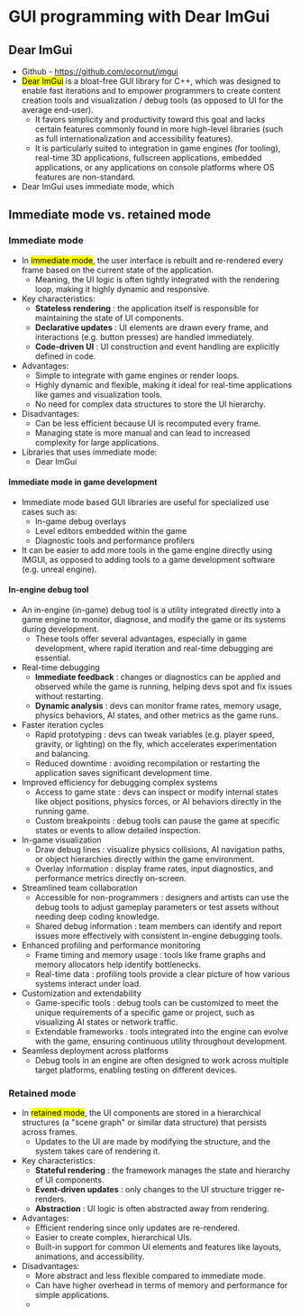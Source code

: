 # GUI programming with Dear ImGui
## Dear ImGui
- Github - https://github.com/ocornut/imgui
- <mark class="hltr-trippy">Dear ImGui</mark> is a bloat-free GUI library for C++, which was designed to enable fast iterations and to empower programmers to create content creation tools and visualization / debug tools (as opposed to UI for the average end-user).
	- It favors simplicity and productivity toward this goal and lacks certain features commonly found in more high-level libraries (such as full internationalization and accessibility features).
	- It is particularly suited to integration in game engines (for tooling), real-time 3D applications, fullscreen applications, embedded applications, or any applications on console platforms where OS features are non-standard.
- Dear ImGui uses immediate mode, which 

## Immediate mode vs. retained mode
### Immediate mode
- In <mark class="hltr-trippy">immediate mode</mark>, the user interface is rebuilt and re-rendered every frame based on the current state of the application.
	- Meaning, the UI logic is often tightly integrated with the rendering loop, making it highly dynamic and responsive.
- Key characteristics:
	- **Stateless rendering** : the application itself is responsible for maintaining the state of UI components.
	- **Declarative updates** : UI elements are drawn every frame, and interactions (e.g. button presses) are handled immediately.
	- **Code-driven UI** : UI construction and event handling are explicitly defined in code.
- Advantages:
	- Simple to integrate with game engines or render loops.
	- Highly dynamic and flexible, making it ideal for real-time applications like games and visualization tools.
	- No need for complex data structures to store the UI hierarchy.
- Disadvantages:
	- Can be less efficient because UI is recomputed every frame.
	- Managing state is more manual and can lead to increased complexity for large applications.
- Libraries that uses immediate mode:
	- Dear ImGui

#### Immediate mode in game development
- Immediate mode based GUI libraries are useful for specialized use cases such as:
	- In-game debug overlays
	- Level editors embedded within the game
	- Diagnostic tools and performance profilers
- It can be easier to add more tools in the game engine directly using IMGUI, as opposed to adding tools to a game development software (e.g. unreal engine).

#### In-engine debug tool
- An in-engine (in-game) debug tool is a utility integrated directly into a game engine to monitor, diagnose, and modify the game or its systems during development.
	- These tools offer several advantages, especially in game development, where rapid iteration and real-time debugging are essential.
- Real-time debugging
	- **Immediate feedback** : changes or diagnostics can be applied and observed while the game is running, helping devs spot and fix issues without restarting.
	- **Dynamic analysis** : devs can monitor frame rates, memory usage, physics behaviors, AI states, and other metrics as the game runs.
- Faster iteration cycles
	- Rapid prototyping : devs can tweak variables (e.g. player speed, gravity, or lighting) on the fly, which accelerates experimentation and balancing.
	- Reduced downtime : avoiding recompilation or restarting the application saves significant development time.
- Improved efficiency for debugging complex systems
	- Access to game state : devs can inspect or modify internal states like object positions, physics forces, or AI behaviors directly in the running game.
	- Custom breakpoints : debug tools can pause the game at specific states or events to allow detailed inspection.
- In-game visualization
	- Draw debug lines : visualize physics collisions, AI navigation paths, or object hierarchies directly within the game environment.
	- Overlay information : display frame rates, input diagnostics, and performance metrics directly on-screen.
- Streamlined team collaboration
	- Accessible for non-programmers : designers and artists can use the debug tools to adjust gameplay parameters or test assets without needing deep coding knowledge.
	- Shared debug information : team members can identify and report issues more effectively with consistent in-engine debugging tools.
- Enhanced profiling and performance monitoring
	- Frame timing and memory usage : tools like frame graphs and memory allocators help identify bottlenecks.
	- Real-time data : profiling tools provide a clear picture of how various systems interact under load.
- Customization and extendability
	- Game-specific tools : debug tools can be customized to meet the unique requirements of a specific game or project, such as visualizing AI states or network traffic.
	- Extendable frameworks : tools integrated into the engine can evolve with the game, ensuring continuous utility throughout development.
- Seamless deployment across platforms
	- Debug tools in an engine are often designed to work across multiple target platforms, enabling testing on different devices.


### Retained mode
- In <mark class="hltr-trippy">retained mode</mark>, the UI components are stored in a hierarchical structures (a "scene graph" or similar data structure) that persists across frames.
	- Updates to the UI are made by modifying the structure, and the system takes care of rendering it.
- Key characteristics:
	- **Stateful rendering** : the framework manages the state and hierarchy of UI components.
	- **Event-driven updates** : only changes to the UI structure trigger re-renders.
	- **Abstraction** : UI logic is often abstracted away from rendering.
- Advantages:
	- Efficient rendering since only updates are re-rendered.
	- Easier to create complex, hierarchical UIs.
	- Built-in support for common UI elements and features like layouts, animations, and accessibility.
- Disadvantages:
	- More abstract and less flexible compared to immediate mode.
	- Can have higher overhead in terms of memory and performance for simple applications.
	- 